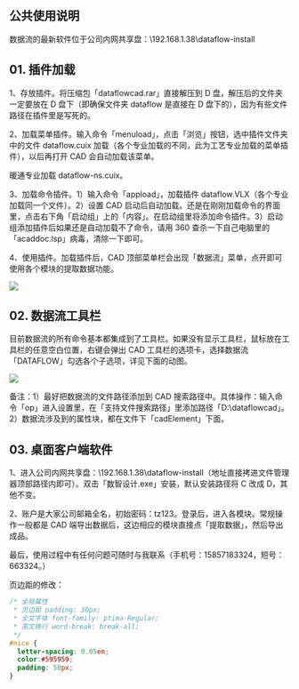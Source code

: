 ## 公共使用说明

数据流的最新软件位于公司内网共享盘：\\192.168.1.38\dataflow-install

## 01. 插件加载

1、存放插件。将压缩包「dataflowcad.rar」直接解压到 D 盘，解压后的文件夹一定要放在 D 盘下（即确保文件夹 dataflow 是直接在 D 盘下的），因为有些文件路径在插件里是写死的。

2、加载菜单插件。输入命令「menuload」，点击「浏览」按钮，选中插件文件夹中的文件 dataflow.cuix 加载（各个专业加载的不同，此为工艺专业加载的菜单插件），以后再打开 CAD 会自动加载该菜单。

暖通专业加载 dataflow-ns.cuix。

3、加载命令插件。1）输入命令「appload」，加载插件 dataflow.VLX（各个专业加载同一个文件）。2）设置 CAD 启动后自动加载。还是在刚刚加载命令的界面里，点击右下角「启动组」上的「内容」。在启动组里将添加命令插件。3）启动组添加插件后如果还是自动加载不了命令，请用 360 查杀一下自己电脑里的「acaddoc.lsp」病毒，清除一下即可。

4、使用插件。加载插件后，CAD 顶部菜单栏会出现「数据流」菜单，点开即可使用各个模块的提取数据功能。

![](http://192.168.1.38:8081/Images/V1.3-02.gif)

## 02. 数据流工具栏

目前数据流的所有命令基本都集成到了工具栏。如果没有显示工具栏，鼠标放在工具栏的任意空白位置，右键会弹出 CAD 工具栏的选项卡，选择数据流「DATAFLOW」勾选各个子选项，详见下面的动图。

![](http://192.168.1.38:8081/Images/V2.0-01.gif)

备注：1）最好把数据流的文件路径添加到 CAD 搜索路径中。具体操作：输入命令「op」进入设置里，在「支持文件搜索路径」里添加路径「D:\dataflowcad」。2）数据流涉及到的属性块，都在文件下「cadElement」下面。

## 03. 桌面客户端软件

1、进入公司内网共享盘：\\192.168.1.38\dataflow-install（地址直接拷进文件管理器顶部路径内即可）。双击「数智设计.exe」安装，默认安装路径将 C 改成 D，其他不变。

2、账户是大家公司邮箱全名，初始密码：tz123。登录后，进入各模块。常规操作一般都是 CAD 端导出数据后，这边相应的模块直接点「提取数据」，然后导出成品。

最后，使用过程中有任何问题可随时与我联系（手机号：15857183324，短号：663324。）


页边距的修改：
 
```css
/* 全局属性
 * 页边距 padding: 30px;
 * 全文字体 font-family: ptima-Regular;
 * 英文换行 word-break: break-all;
 */
#nice {
  letter-spacing: 0.05em;
  color:#595959;
  padding: 50px;
}
```

